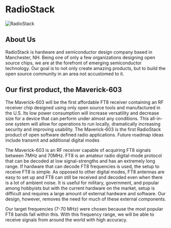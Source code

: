 # RadioStack

![RadioStack](images/RadioStack_logo.jpg)

## About Us

RadioStack is hardware and semiconductor design company based in Manchester, NH. Being one of only a few organizations designing open source chips, we are at the forefront of emerging semiconductor technology. Our goal is to not only create amazing products, but to build the open source community in an area not accustomed to it. 

## Our first product, the Maverick-603
The Maverick-603 will be the first affordable FT8 receiver containing an RF receiver chip designed using only open source tools and manufactured in the U.S. Its low power consumption will increase versatility and decrease size for a device that can perform under almost any conditions. This all-in-one system will allow for operations to run locally, dramatically increasing security and improving usability. The Maverick-603 is the first RadioStack product of open software defined radio applications.  Future roadmap ideas include transmit and additional digital modes

The Maverick-603 is an RF receiver capable of acquiring FT8 signals between 7MHz and 70MHz. FT8 is an amateur radio digital-mode protocol that can be decoded at low signal-strengths and has an extremely long range. If hardware that can decode FT8 frequencies is used, the setup to receive FT8 is simple. As opposed to other digital modes, FT8 antennas are easy to set up and FT8 can still be received and decoded even when there is a lot of ambient noise. It is useful for military, government, and popular among hobbyists but with the current hardware on the market, setup is difficult and requires a large amount of external hardware and software. Our design, however, removes the need for much of these external components.

Our target frequencies (7-70 MHz) were chosen because the most popular FT8 bands fall within this. With this frequency range, we will be able to receive signals from around the world with high accuracy. 
